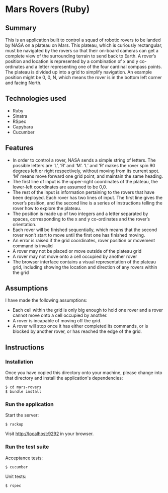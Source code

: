 # Mars Rovers (Ruby)

## Summary

This is an application built to control a squad of robotic rovers to be landed by NASA on a plateau on Mars. This plateau, which is curiously rectangular, must be navigated by the rovers so that their on-board cameras can get a complete view of the surrounding terrain to send back to Earth. A rover’s position and location is represented by a combination of x and y co-ordinates and a letter representing one of the four cardinal compass points. The plateau is divided up into a grid to simplify navigation. An example position might be 0, 0, N, which means the rover is in the bottom left corner and facing North.

## Technologies used

- Ruby
- Sinatra
- RSpec
- Capybara
- Cucumber

## Features

- In order to control a rover, NASA sends a simple string of letters. The possible letters are ‘L’, ‘R’ and ‘M’. ‘L’ and ‘R’ makes the rover spin 90 degrees left or right respectively, without moving from its current spot. ‘M’ means move forward one grid point, and maintain the same heading.
- The first line of input is the upper-right coordinates of the plateau, the lower-left coordinates are assumed to be 0,0.
- The rest of the input is information pertaining to the rovers that have been deployed. Each rover has two lines of input. The first line gives the rover’s position, and the second line is a series of instructions telling the rover how to explore the plateau.
- The position is made up of two integers and a letter separated by spaces, corresponding to the x and y co-ordinates and the rover’s orientation.
- Each rover will be finished sequentially, which means that the second rover won’t start to move until the first one has finished moving.
- An error is raised if the grid coordinates, rover position or movement command is invalid
- A rover may not be placed or move outside of the plateau grid
- A rover may not move onto a cell occupied by another rover
- The browser interface contains a visual representation of the plateau grid, including showing the location and direction of any rovers within the grid

## Assumptions

I have made the following assumptions:
- Each cell within the grid is only big enough to hold one rover and a rover cannot move onto a cell occupied by another.
- A rover is incapable of moving off the grid.
- A rover will stop once it has either completed its commands, or is blocked by another rover, or has reached the edge of the grid.

## Instructions

### Installation

Once you have copied this directory onto your machine, please change into that directory and install the application's dependencies:
```
$ cd mars-rovers
$ bundle install
```

### Run the application

Start the server:
```
$ rackup
```
Visit [http://localhost:9292](http://localhost:9292) in your browser.

### Run the test suite

Acceptance tests:
```
$ cucumber
```

Unit tests:
```
$ rspec
```
